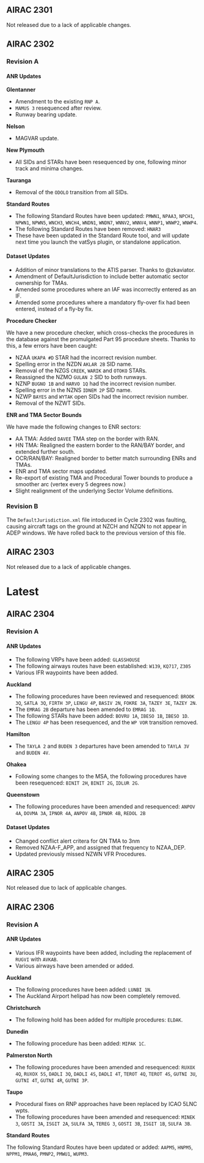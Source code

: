 ## AIRAC 2301

Not released due to a lack of applicable changes.


## AIRAC 2302

### Revision A

#### ANR Updates

**Glentanner**

  -  Amendment to the existing `RNP A`.
  -  `MAMUS 3` resequenced after review.
  -  Runway bearing update.

**Nelson**

  -  MAGVAR update.

**New Plymouth**

  -  All SIDs and STARs have been resequenced by one, following minor track and minima changes.

**Tauranga**

  -  Removal of the `ODOLO` transition from all SIDs.

**Standard Routes**

  - The following Standard Routes have been updated: `PMWN1`, `NPAA3`, `NPCH1`, `NPWN1`, `NPWN5`, `WNCH3`, `WNCH4`, `WNDN1`, `WNDN7`, `WNNV2`, `WNNV4`, `WNNP1`, `WNWP2`, `WNWP4`.
  - The following Standard Routes have been removed: `HNAR3`
  - These have been updated in the Standard Route tool, and will update next time you launch the vatSys plugin, or standalone application.


#### Dataset Updates

  - Addition of minor translations to the ATIS parser. Thanks to @zkaviator.
  - Amendment of DefaultJurisdiction to include better automatic sector ownership for TMAs.
  - Amended some procedures where an IAF was incorrectly entered as an IF. 
  - Amended some procedures where a mandatory fly-over fix had been entered, instead of a fly-by fix.

**Procedure Checker**

We have a new procedure checker, which cross-checks the procedures in the database against the promulgated Part 95 procedure sheets. Thanks to this, a few errors have been caught:

  - NZAA `UKAPA #D` STAR had the incorrect revision number.
  - Spelling error in the NZDN `AKLAR 2B` SID name.
  - Removal of the NZGS `CREEK`, `WARIK` and `OTOKO` STARs.
  - Reassigned the NZMO `GULAN 2` SID to both runways.
  - NZNP `BUGNO 1B` and `HARVO 1Q` had the incorrect revision number.
  - Spelling error in the NZNS `IDNEM 2P` SID name.
  - NZWP `BAYES` and `WYTAK` open SIDs had the incorrect revision number.
  - Removal of the NZWT SIDs.

**ENR and TMA Sector Bounds**

We have made the following changes to ENR sectors:

  - AA TMA: Added `DAVEE` TMA step on the border with RAN.
  - HN TMA: Realigned the eastern border to the RAN/BAY border, and extended further south.
  - OCR/RAN/BAY: Realigned border to better match surrounding ENRs and TMAs.
  - ENR and TMA sector maps updated.
  - Re-export of existing TMA and Procedural Tower bounds to produce a smoother arc (vertex every 5 degrees now.)
  - Slight realignment of the underlying Sector Volume definitions.


### Revision B

The `DefaultJurisdiction.xml` file intoduced in Cycle 2302 was faulting, causing aircraft tags on the ground at NZCH and NZQN to not appear in ADEP windows. We have rolled back to the previous version of this file.


## AIRAC 2303

Not released due to a lack of applicable changes.


# Latest

## AIRAC 2304

### Revision A

#### ANR Updates

  - The following VRPs have been added: `GLASSHOUSE`
  - The following airways routes have been established: `W139`, `KQ717`, `Z305`
  - Various IFR waypoints have been added.

**Auckland**

  - The following procedures have been reviewed and resequenced: `BROOK 3Q`, `SATLA 3Q`, `FIRTH 3P`, `LENGU 4P`, `BASIV 2N`, `FOKRE 3A`, `TAZEY 3E`, `TAZEY 2N`.
  - The `EMRAG 2B` departure has been amended to `EMRAG 1Q`.
  - The following STARs have been added: `BOVRU 1A`, `IBESO 1B`, `IBESO 1D`.
  - The `LENGU 4P` has been resequenced, and the `WP VOR` transition removed.

**Hamilton**

  - The `TAYLA 2` and `BUDEN 3` departures have been amended to `TAYLA 3V` and `BUDEN 4V`.

**Ohakea**

  - Following some changes to the MSA, the following procedures have been resequenced: `BINIT 2H`, `BINIT 2G`, `IDLUR 2G`.

**Queenstown**

  - The following procedures have been amended and resequenced: `ANPOV 4A`, `DOVMA 3A`, `IPNOR 4A`, `ANPOV 4B`, `IPNOR 4B`, `REDOL 2B`

#### Dataset Updates

  - Changed conflict alert critera for QN TMA to 3nm
  - Removed NZAA-F_APP, and assigned that frequency to NZAA_DEP.
  - Updated previously missed NZWN VFR Procedures.


## AIRAC 2305

Not released due to lack of applicable changes.


## AIRAC 2306

### Revision A

#### ANR Updates

  -  Various IFR waypoints have been added, including the replacement of `RUGVI` with `AVKAB`.
  -  Various airways have been amended or added.

**Auckland**

  - The following procedures have been added: `LUNBI 1N`.
  - The Auckland Airport helipad has now been completely removed.

**Christchurch**

  - The following hold has been added for multiple procedures: `ELDAK`.

**Dunedin**

  - The following procedure has been added: `MIPAK 1C`.

**Palmerston North**
  
  - The following procedures have been amended and resequenced: `RUXOX 4Q`, `RUXOX 5S`, `DADLI 3Q`, `DADLI 4S`, `DADLI 4T`, `TEROT 4Q`, `TEROT 4S`, `GUTNI 3U`, `GUTNI 4T`, `GUTNI 4R`, `GUTNI 3P`.

**Taupo**

  - Procedural fixes on RNP approaches have been replaced by ICAO 5LNC wpts.
  - The following procedures have been amended and resequenced: `MINEK 3`, `GOSTI 3A`, `ISGIT 2A`, `SULFA 3A`, `TEREG 3`, `GOSTI 3B`, `ISGIT 1B`, `SULFA 3B`. 

**Standard Routes**

The following Standard Routes have been updated or added: `AAPM5`, `HNPM5`, `NPPM1`, `PMAA6`, `PMNP2`, `PMWU1`, `WUPM3`.